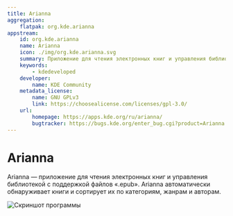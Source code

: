 ```yaml
---
title: Arianna
aggregation:
    flatpak: org.kde.arianna
appstream:
    id: org.kde.arianna
    name: Arianna
    icon: ./img/org.kde.arianna.svg
    summary: Приложение для чтения электронных книг и управления библиотекой.
    keywords:
        - kdedeveloped
    developer:
        name: KDE Community
    metadata_license: 
        name: GNU GPLv3
        link: https://choosealicense.com/licenses/gpl-3.0/
    url: 
        homepage: https://apps.kde.org/ru/arianna/
        bugtracker: https://bugs.kde.org/enter_bug.cgi?product=Arianna
---
```


# Arianna

Arianna — приложение для чтения электронных книг и управления библиотекой с поддержкой файлов «.epub». Arianna автоматически обнаруживает книги и сортирует их по категориям, жанрам и авторам.

![Скриншот программы](https://cdn.kde.org/screenshots/arianna/library-view.png)

<!--@include: @apps/_parts/install/content-flatpak.md-->